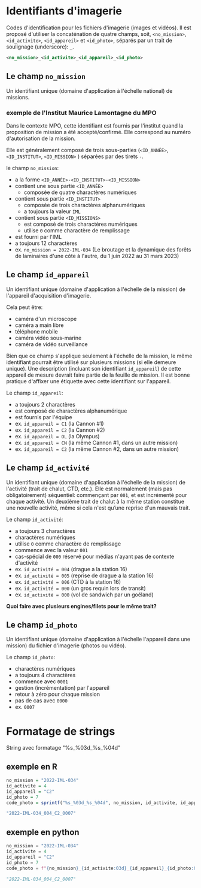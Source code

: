 # Identifiants d'imagerie
Codes d'identification pour les fichiers d'imagerie (images et vidéos).
Il est proposé d'utiliser la concaténation de quatre champs, soit, `<no_mission>`, `<id_activite>`, `<id_appareil>` et `<id_photo>`, séparés par un trait de soulignage (underscore): `_`.

``` xml
<no_mission>_<id_activite>_<id_appareil>_<id_photo>
```
## Le champ `no_mission`

Un identifiant unique (domaine d'application à l'échelle national) de missions.

### exemple de l'Institut Maurice Lamontagne du MPO
Dans le contexte MPO, cette identifiant est fournis par l'institut quand la proposition de mission a été accepté/confirmé. Elle correspond au numéro d'autorisation de la mission.

Elle est généralement composé de trois sous-parties (`<ID_ANNÉE>`,`<ID_INSTITUT>`, `<ID_MISSION>` ) séparées par des tirets `-`.

le champ `no_mission`:
- a la forme `<ID_ANNÉE>-<ID_INSTITUT>-<ID_MISSION>`
- contient une sous partie `<ID_ANNÉE>`
  - composée de quatre charactères numériques
- contient sous partie `<ID_INSTITUT>`
  - composée de trois charactères alphanumériques
  - a toujours la valeur `IML`
- contient sous partie `<ID_MISSIONS>`
  - est composé de trois charactères numériques
  - utilise `0` comme charactère de remplissage
- est fourni par l'IML
- a toujours 12 charactères
- ex. `no_mission = 2022-IML-034` (Le broutage et la dynamique des forêts de laminaires d'une côte à l'autre, du  1 juin 2022 au 31 mars 2023)

## Le champ `id_appareil`
Un identifiant unique (domaine d'application à l'échelle de la mission) de l'appareil d'acquisition d'imagerie.

Cela peut être:
-  caméra d'un microscope
-  caméra a main libre
-  téléphone mobile
-  caméra vidéo sous-marine
-  caméra de vidéo surveillance

Bien que ce champ s'applique seulement à l'échelle de la mission, le même identifiant pourrait être utilisé sur plusieurs missions (si elle demeure unique).
Une description (incluant son identifiant `id_appareil`) de cette appareil de mesure devrait faire partie de la feuille de mission.
Il est bonne pratique d'affixer une étiquette avec cette identifiant sur l'appareil.

Le champ `id_appareil`:
- a toujours 2 charactères
- est composé de charactères alphanumérique
- est fournis par l'équipe
- ex. `id_appareil = C1` (la Cannon #1)
- ex. `id_appareil = C2` (la Cannon #2)
- ex. `id_appareil = OL` (la Olympus)
- ex. `id_appareil = CN` (la même Cannon #1, dans un autre mission)
- ex. `id_appareil = C2` (la même Cannon #2, dans un autre mission)

## Le champ `id_activité`
Un identifiant unique (domaine d'application à l'échelle de la mission) de l'activité (trait de chalut, CTD, etc.).
Elle est normalement (mais pas obligatoirement) séquentiel: commençant par `001`, et est incrémenté pour chaque activité.
Un deuxième trait de chalut à la même station constitue une nouvelle activité, même si cela n'est qu’une reprise d'un mauvais trait.

Le champ `id_activité`:
 - a toujours 3 charactères
 - charactères numériques
 - utilise `0` comme charactère de remplissage
 - commence avec la valeur `001`
 - cas-spécial de `000` réservé pour médias n'ayant pas de contexte d'activité
 - ex. `id_activité = 004` (drague a la station 16)
 - ex. `id_activité = 005` (reprise de drague a la station 16)
 - ex. `id_activité = 006` (CTD à la station 16)
 - ex. `id_activité = 000` (un gros requin lors de transit)
 - ex. `id_activité = 000` (vol de sandwich par un goéland)

**Quoi faire avec plusieurs engines/filets pour le même trait?**

## Le champ `id_photo`
Un identifiant unique (domaine d'application à l'échelle l'appareil dans une mission) du fichier d'imagerie (photos ou vidéo).

Le champ `id_photo`:
 - charactères numériques
- a toujours 4 charactères
- commence avec `0001`
- gestion (incrémentation) par l'appareil
- retour à zéro pour chaque mission
- pas de cas avec `0000`
- ex. `0007`

# Formatage de strings

String avec formatage "%s_%03d_%s_%04d"

## exemple en R
``` R
no_mission = "2022-IML-034"
id_activite = 4
id_appareil = "C2"
id_photo = 7
code_photo = sprintf("%s_%03d_%s_%04d", no_mission, id_activite, id_appareil, id_photo)
```
``` R
"2022-IML-034_004_C2_0007"
```
## exemple en python
``` Python
no_mission = "2022-IML-034"
id_activite = 4
id_appareil = "C2"
id_photo = 7
code_photo = f"{no_mission}_{id_activite:03d}_{id_appareil}_{id_photo:04}"
```

``` Python
"2022-IML-034_004_C2_0007"
```
